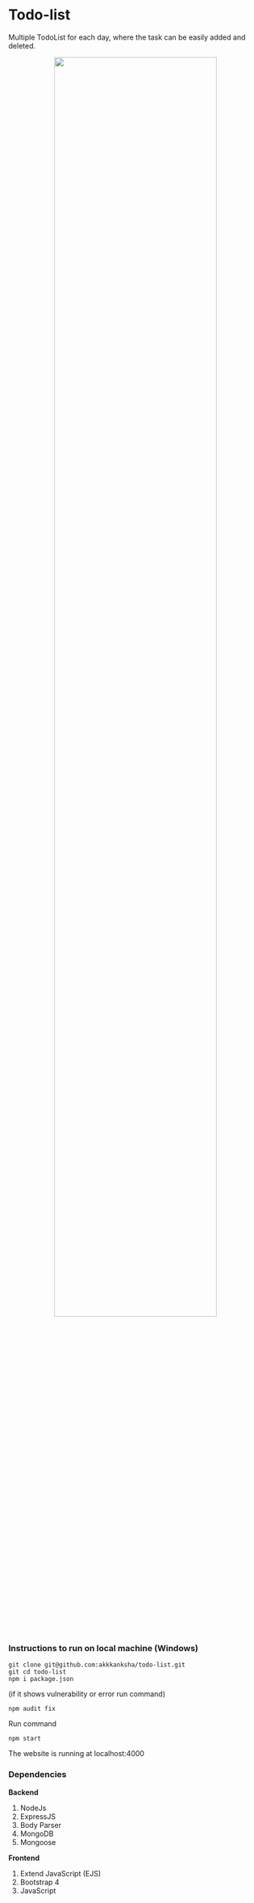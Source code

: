# Todo-list
Multiple TodoList for each day, where the task can be easily added and deleted.


<div align="center">
    <img src="https://drive.google.com/file/d/1l-mq9UZ7KV4Jbw0sFAAX9bBWMG76T9yN/view?usp=sharing" width="80%"/>
</div>

### Instructions to run on local machine (Windows)

    git clone git@github.com:akkkanksha/todo-list.git
    git cd todo-list
    npm i package.json
    
(if it shows vulnerability or error run command)

    npm audit fix

Run command 

    npm start

The website is running at localhost:4000

### Dependencies
**Backend**
1. NodeJs
2. ExpressJS
3. Body Parser
4. MongoDB
5. Mongoose

**Frontend**
1. Extend JavaScript (EJS)
2. Bootstrap 4
3. JavaScript


